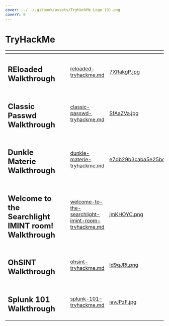 ```yaml
---
cover: ../../.gitbook/assets/TryHackMe Logo (3).png
coverY: 0
---
```


# TryHackMe

<table data-view="cards"><thead><tr><th></th><th></th><th></th><th data-hidden data-card-target data-type="content-ref"></th><th data-hidden data-card-cover data-type="files"></th></tr></thead><tbody><tr><td><h2>REloaded Walkthrough</h2></td><td></td><td></td><td><a href="reloaded-tryhackme.md">reloaded-tryhackme.md</a></td><td><a href="../../.gitbook/assets/7XRakgP.jpg">7XRakgP.jpg</a></td></tr><tr><td><h2>Classic Passwd Walkthrough</h2></td><td></td><td></td><td><a href="classic-passwd-tryhackme.md">classic-passwd-tryhackme.md</a></td><td><a href="../../.gitbook/assets/SfAaZVa.jpg">SfAaZVa.jpg</a></td></tr><tr><td><h2>Dunkle Materie Walkthrough</h2></td><td></td><td></td><td><a href="dunkle-materie-tryhackme.md">dunkle-materie-tryhackme.md</a></td><td><a href="../../.gitbook/assets/e7db29b3caba5e25bcdc5c049a3ff1cb.png">e7db29b3caba5e25bcdc5c049a3ff1cb.png</a></td></tr><tr><td><h2>Welcome to the Searchlight IMINT room! Walkthrough</h2></td><td></td><td></td><td><a href="welcome-to-the-searchlight-imint-room-tryhackme.md">welcome-to-the-searchlight-imint-room-tryhackme.md</a></td><td><a href="../../.gitbook/assets/jmKHOYC.png">jmKHOYC.png</a></td></tr><tr><td><h2>OhSINT Walkthrough</h2></td><td><h2></h2></td><td></td><td><a href="ohsint-tryhackme.md">ohsint-tryhackme.md</a></td><td><a href="../../.gitbook/assets/ld9qJRt.png">ld9qJRt.png</a></td></tr><tr><td><h2>Splunk 101 Walkthrough</h2></td><td></td><td></td><td><a href="splunk-101-tryhackme.md">splunk-101-tryhackme.md</a></td><td><a href="../../.gitbook/assets/iavJPzF.jpg">iavJPzF.jpg</a></td></tr></tbody></table>

